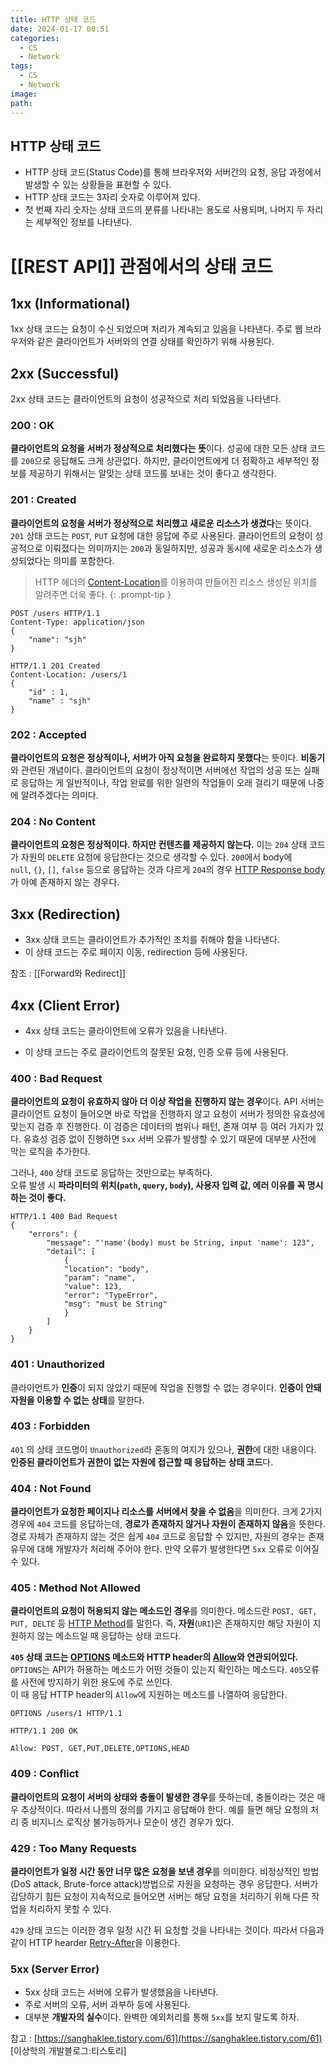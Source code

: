 ```yaml
---
title: HTTP 상태 코드
date: 2024-01-17 00:51
categories:
  - CS
  - Network
tags:
  - CS
  - Network
image: 
path:
---
```


## HTTP 상태 코드
+ HTTP 상태 코드(Status Code)를 통해 브라우저와 서버간의 요청, 응답 과정에서 발생할 수 있는 상황들을 표현할 수 있다.
+ HTTP 상태 코드는 3자리 숫자로 이루어져 있다.
+ 첫 번째 자리 숫자는 상태 코드의 분류를 나타내는 용도로 사용되며, 나머지 두 자리는 세부적인 정보를 나타낸다.

# [[REST API]] 관점에서의 상태 코드
## 1xx (Informational)
1xx 상태 코드는 요청이 수신 되었으며 처리가 계속되고 있음을 나타낸다. 주로 웹 브라우저와 같은 클라이언트가 서버와의 연결 상태를 확인하기 위해 사용된다.

## 2xx (Successful)
2xx 상태 코드는 클라이언트의 요청이 성공적으로 처리 되었음을 나타낸다.

### 200 : OK
**클라이언트의 요청을 서버가 정상적으로 처리했다는 뜻**이다. 성공에 대한 모든 상태 코드를 `200`으로 응답해도 크게 상관없다. 하지만, 클라이언트에게 더 정확하고 세부적인 정보를 제공하기 위해서는 알맞는 상태 코드를 보내는 것이 좋다고 생각한다.

### 201 : Created
**클라이언트의 요청을 서버가 정상적으로 처리했고 새로운 리소스가 생겼다**는 뜻이다. `201` 상태 코드는 `POST`, `PUT` 요청에 대한 응답에 주로 사용된다. 클라이언트의 요청이 성공적으로 이뤄졌다는 의미까지는 `200`과 동일하지만, 성공과 동시에 새로운 리소스가 생성되었다는 의미를 포함한다.

> HTTP 헤더의 [Content-Location](https://developer.mozilla.org/en-US/docs/Web/HTTP/Headers/Content-Location)를 이용하여 만들어진 리소스 생성된 위치를 알려주면 더욱 좋다.
{: .prompt-tip }

```http
POST /users HTTP/1.1
Content-Type: application/json
{
    "name": "sjh"
}

HTTP/1.1 201 Created
Content-Location: /users/1
{
    "id" : 1,
    "name" : "sjh"
}

```

### 202 : Accepted
**클라이언트의 요청은 정상적이나, 서버가 아직 요청을 완료하지 못했다**는 뜻이다. **비동기**와 관련된 개념이다. 클라이언트의 요청이 정상적이면 서버에선 작업의 성공 또는 실패로 응답하는 게 일반적이나, 작업 완료를 위한 일련의 작업들이 오래 걸리기 때문에 나중에 알려주겠다는 의미다.

### 204 : No Content
**클라이언트의 요청은 정상적이다. 하지만 컨텐츠를 제공하지 않는다.** 이는 `204` 상태 코드가 자원의 `DELETE` 요청에 응답한다는 것으로 생각할 수 있다. `200`에서 body에 `null`, `{}`, `[]`, `false` 등으로 응답하는 것과 다르게 `204`의 경우 [HTTP Response body](https://en.wikipedia.org/wiki/HTTP_message_body)가 아예 존재하지 않는 경우다.


## 3xx (Redirection)
+ 3xx 상태 코드는 클라이언트가 추가적인 조치를 취해야 함을 나타낸다.
+ 이 상태 코드는 주로 페이지 이동, redirection 등에 사용된다.

참조 : [[Forward와 Redirect]]

## 4xx (Client Error)
+ 4xx 상태 코드는 클라이언트에 오류가 있음을 나타낸다.
- 이 상태 코드는 주로 클라이언트의 잘못된 요청, 인증 오류 등에 사용된다.

### 400 : Bad Request
**클라이언트의 요청이 유효하지 않아 더 이상 작업을 진행하지 않는 경우**이다. API 서버는 클라이언트 요청이 들어오면 바로 작업을 진행하지 않고 요청이 서버가 정의한 유효성에 맞는지 검증 후 진행한다. 이 검증은 데이터의 범위나 패턴, 존재 여부 등 여러 가지가 있다. 유효성 검증 없이 진행하면 `5xx` 서버 오류가 발생할 수 있기 때문에 대부분 사전에 막는 로직을 추가한다.

그러나, `400` 상태 코드로 응답하는 것만으로는 부족하다.    
오류 발생 시 **파라미터의 위치(`path`, `query`, `body`), 사용자 입력 값, 에러 이유를 꼭 명시하는 것이 좋다.**

```http
HTTP/1.1 400 Bad Request
{
    "errors": {
        "message": "'name'(body) must be String, input 'name': 123",
        "detail": [
            {
            "location": "body",
            "param": "name",
            "value": 123,
            "error": "TypeError",
            "msg": "must be String"
            }
        ]
    }   
}

```


### 401 : Unauthorized
클라이언트가 **인증**이 되지 않았기 때문에 작업을 진행할 수 없는 경우이다. **인증이 안돼 자원을 이용할 수 없는 상태**를 말한다.

### 403 : Forbidden
`401` 의 상태 코드명이 `Unauthorized`라 혼동의 여지가 있으나, **권한**에 대한 내용이다. **인증된 클라이언트가 권한이 없는 자원에 접근할 때 응답하는 상태 코드**다.

### 404 : Not Found
**클라이언트가 요청한 페이지나 리소스를 서버에서 찾을 수 없음**을 의미한다. 크게 2가지 경우에 `404` 코드를 응답하는데, **경로가 존재하지 않거나 자원이 존재하지 않음**을 뜻한다. 경로 자체가 존재하지 않는 것은 쉽게 `404` 코드로 응답할 수 있지만, 자원의 경우는 존재 유무에 대해 개발자가 처리해 주어야 한다. 만약 오류가 발생한다면 `5xx` 오류로 이어질 수 있다.

### 405 : Method Not Allowed
**클라이언트의 요청이 허용되지 않는 메소드인 경우**를 의미한다. 메소드란 `POST, GET, PUT, DELTE` 등 [HTTP Method](https://developer.mozilla.org/ko/docs/Web/HTTP/Methods)를 말한다. 즉, **자원**(`URI`)은 존재하지만 해당 자원이 지원하지 않는 메소드일 때 응답하는 상태 코드다.

**`405` 상태 코드는 [OPTIONS](https://developer.mozilla.org/ko/docs/Web/HTTP/Methods/OPTIONS) 메소드와 HTTP header의 [Allow](https://developer.mozilla.org/en-US/docs/Web/HTTP/Headers/Allow)와 연관되어있다.** `OPTIONS`는 API가 허용하는 메소드가 어떤 것들이 있는지 확인하는 메소드다. `405`오류를 사전에 방지하기 위한 용도에 주로 쓰인다.   
이 때 응답 HTTP header의 `Allow`에  지원하는 메소드를 나열하여 응답한다.

```http
OPTIONS /users/1 HTTP/1.1

HTTP/1.1 200 OK

Allow: POST, GET,PUT,DELETE,OPTIONS,HEAD
```

### 409 : Conflict
**클라이언트의 요청이 서버의 상태와 충돌이 발생한 경우**를 뜻하는데, 충돌이라는 것은 매우 추상적이다. 따라서 나름의 정의를 가지고 응답해야 한다. 예를 들면 해당 요청의 처리 중 비지니스 로직상 불가능하거나 모순이 생긴 경우가 있다.

### 429 : Too Many Requests
**클라이언트가 일정 시간 동안 너무 많은 요청을 보낸 경우**를 의미한다. 비정상적인 방법(DoS attack, Brute-force attack)방법으로 자원을 요청하는 경우 응답한다. 서버가 감당하기 힘든 요청이 지속적으로 들어오면 서버는 해당 요청을 처리하기 위해 다른 작업을 처리하지 못할 수 있다.

`429` 상태 코드는 이러한 경우 일정 시간 뒤 요청할 것을 나타내는 것이다. 따라서 다음과 같이 HTTP hearder [Retry-After](https://developer.mozilla.org/ko/docs/Web/HTTP/Headers/Retry-After)을 이용한다.


### 5xx (Server Error)
+ 5xx 상태 코드는 서버에 오류가 발생했음을 나타낸다.
+ 주로 서버의 오류, 서버 과부하 등에 사용된다.
+ 대부분 **개발자의 실수**이다. 완벽한 예외처리를 통해 `5xx`를 보지 말도록 하자.








참고 : [https://sanghaklee.tistory.com/61](https://sanghaklee.tistory.com/61) [이상학의 개발블로그:티스토리]